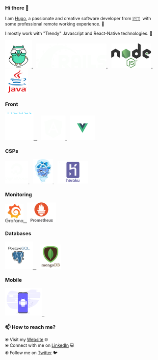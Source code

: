 ### Hi there 👋


I am [Hugo](https://hctec.pt/), a passionate and creative software developer from [🇵🇹](https://en.wikipedia.org/wiki/Portugal)&nbsp; with some professional remote working experience. 🎯

I mostly work with "Trendy" Javascript and React-Native technologies. 🚀


<p float="left">
  <a href="https://github.org/" target="_blank" >
    <img src="https://raw.githubusercontent.com/clio19/bio/master/assets/golang.gif"  height="90" />
  </a>&nbsp;&nbsp
   <a href="https://rubyonrails.org/" target="_blank" >
    <img src="https://raw.githubusercontent.com/clio19/bio/master/assets/rails.gif"  height="80" /> 
  </a>&nbsp;&nbsp
  <a href="https://nodejs.org" target="_blank" >
    <img src="https://raw.githubusercontent.com/clio19/bio/master/assets/Node_logo_NodeJS.png"  height="80" /> 
  </a>&nbsp;&nbsp
   <a href="https://www.java.com/pt_PT/" target="_blank" >
    <img src="https://raw.githubusercontent.com/clio19/bio/master/assets/java-logo.gif"  height="80" /> 
  </a>

 </p>
 
 ### Front

 <p float="left">
  <a href="https://reactjs.org/" target="_blank" >
    <img src="https://raw.githubusercontent.com/clio19/bio/master/assets/react.gif" height="90" />&nbsp;&nbsp;
  </a>&nbsp;&nbsp
     <a href="https://angular.io/" target="_blank" >
    <img src="https://raw.githubusercontent.com/clio19/bio/master/assets/angular.gif"  height="80" /> 
  </a>&nbsp;&nbsp
  <a href="https://vuejs.org/" target="_blank" >
    <img src="https://raw.githubusercontent.com/clio19/bio/master/assets/vue.gif"  height="80" /> 
  </a>

 </p>
  
  
### CSPs
  
 <p float="left">
  <a href="https://bit.ly/2W7a91W" target="_blank" >
    <img src="https://raw.githubusercontent.com/clio19/bio/master/assets/do.gif"  height="75" />
  </a>&nbsp;&nbsp;
   <a href="https://www.docker.com/" target="_blank" >
    <img src="https://raw.githubusercontent.com/clio19/bio/master/assets/docker.gif"  height="80" /> 
  </a>&nbsp;&nbsp;
  <a href="https://heroku.com/" target="_blank" >
    <img src="https://raw.githubusercontent.com/clio19/bio/master/assets/heroku.gif"  height="75" />
  </a>
 </p>
  
### Monitoring
  
 <p float="left">
  <a href="https://grafana.com/" target="_blank" >
    <img src="https://raw.githubusercontent.com/clio19/bio/master/assets/grafana.gif" height="60" />&nbsp;&nbsp;
  </a>
  <a href="https://prometheus.io/" target="_blank" >
    <img src="https://raw.githubusercontent.com/clio19/bio/master/assets/prometheus.gif" height="65" />
  </a>

</p>

### Databases
  
 <p float="left">
  <a href="https://www.postgresql.org/" target="_blank" >
    <img src="https://raw.githubusercontent.com/clio19/bio/master/assets/postgresql.gif" height="90" />&nbsp;&nbsp;
  </a>
&nbsp;&nbsp;
  <a href="https://www.mongodb.com/" target="_blank" >
    <img src="https://raw.githubusercontent.com/clio19/bio/master/assets/mongo.gif" height="80" />
  </a>
</p>

### Mobile

 <p float="left">
  <a href="https://www.android.com/" target="_blank" >
    <img src="https://raw.githubusercontent.com/clio19/bio/master/assets/android.png" height="90" />&nbsp;&nbsp;
  </a>
 </p>
  
  

### 📫 How to reach me? 

  ⦿ Visit my [Website](https://tecdreams.com) 🌐 <br>
  ⦿ Connect with me on [LinkedIn](https://www.linkedin.com/in/htrixe/) 💻 <br>
  ⦿ Follow me on [Twitter](https://twitter.com/htrixe) 🐦 <br>
